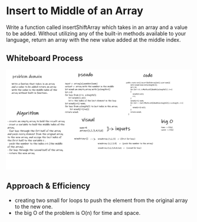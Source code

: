 # Insert to Middle of an Array  
Write a function called insertShiftArray which takes in an array and a value to be added. Without utilizing any of the built-in methods available to your language, return an array with the new value added at the middle index.
## Whiteboard Process  
 ![array-insert-shift](array-insert-shift1.png)

## Approach & Efficiency

- creating two small for loops to push the element from the original array to the new one.
- the big O of the problem is O(n) for time and space.